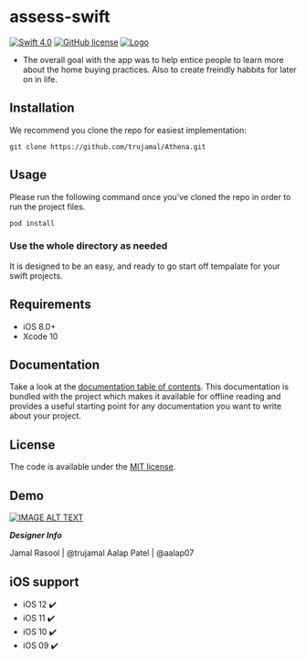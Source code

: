 # assess-swift
[![Swift 4.0](https://img.shields.io/badge/Swift-4.0-green.svg?style=flat)](https://developer.apple.com/swift/)
[![GitHub license](https://img.shields.io/badge/license-MIT-lightgrey.svg)](https://raw.githubusercontent.com/Cuberto/flashy-tabbar/master/LICENSE)
[![Logo](https://cl.ly/054090239846/Image%202019-02-26%20at%202.37.11%20AM.png)](https://veveusa.com)

 * The overall goal with the app was to help entice people to learn more about the home buying practices. Also to create freindly habbits for later on in life.

## Installation
We recommend you clone the repo for easiest implementation:

```
git clone https://github.com/trujamal/Athena.git
```

## Usage

Please run the following command once you've cloned the repo in order to run the project files.

```
pod install
```

### Use the whole directory as needed
It is designed to be an easy, and ready to go start off tempalate for your swift projects.

## Requirements

* iOS 8.0+
* Xcode 10

## Documentation

Take a look at the [documentation table of contents](dist/doc/TOC.md).
This documentation is bundled with the project which makes it
available for offline reading and provides a useful starting point for
any documentation you want to write about your project.


## License

The code is available under the [MIT license](LICENSE.txt).



## Demo

<p align="center">

[![IMAGE ALT TEXT](http://img.youtube.com/vi/5UNDT1B4KtE/0.jpg)](https://www.youtube.com/watch?v=5UNDT1B4KtE&feature=youtu.be "App Demo")

</p>

***Designer Info***

Jamal Rasool | @trujamal
Aalap Patel  | @aalap07


## iOS support

* iOS 12 ✔️
* iOS 11 ✔️
* iOS 10 ✔️
* iOS 09 ✔️
